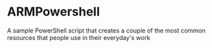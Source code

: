 # ARMPowershell
A sample PowerShell script that creates a couple of the most common resources that people use in their everyday's work
